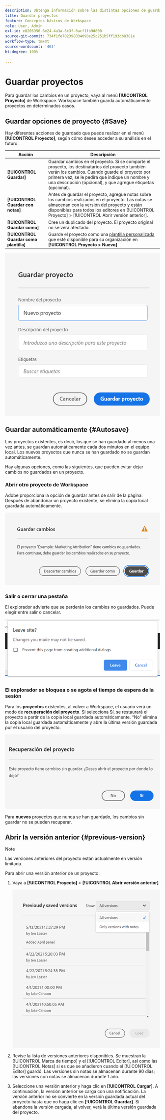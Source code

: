 ```yaml
---
description: Obtenga información sobre las distintas opciones de guardado, como guardar automáticamente, guardar como, guardar como plantilla y abrir versiones anteriores.
title: Guardar proyectos
feature: Conceptos básicos de Workspace
role: User, Admin
exl-id: e8206956-6e24-4a3a-8c3f-8acf1fb9d800
source-git-commit: 734f1fe702398034090e25c251b5ff193db8381e
workflow-type: tm+mt
source-wordcount: '463'
ht-degree: 100%

---
```


# Guardar proyectos

Para guardar los cambios en un proyecto, vaya al menú **[!UICONTROL Proyecto]** de Workspace. Workspace también guarda automáticamente proyectos en determinados casos.

## Guardar opciones de proyecto {#Save}

Hay diferentes acciones de guardado que puede realizar en el menú **[!UICONTROL Proyecto]**, según cómo desee acceder a su análisis en el futuro.

| Acción | Descripción |
|---|---| 
| **[!UICONTROL Guardar]** | Guardar cambios en el proyecto. Si se comparte el proyecto, los destinatarios del proyecto también verán los cambios. Cuando guarde el proyecto por primera vez, se le pedirá que indique un nombre y una descripción (opcional), y que agregue etiquetas (opcional). |
| **[!UICONTROL Guardar con notas]** | Antes de guardar el proyecto, agregue notas sobre los cambios realizados en el proyecto. Las notas se almacenan con la versión del proyecto y están disponibles para todos los editores en [!UICONTROL Proyecto] > [!UICONTROL Abrir versión anterior]. |
| **[!UICONTROL Guardar como]** | Cree un duplicado del proyecto. El proyecto original no se verá afectado. |
| **[!UICONTROL Guardar como plantilla]** | Guarde el proyecto como una [plantilla personalizada](https://experienceleague.adobe.com/docs/analytics/analyze/analysis-workspace/build-workspace-project/starter-projects.html?lang=es) que esté disponible para su organización en **[!UICONTROL Proyecto > Nuevo]** |

![](assets/save-project.png)

## Guardar automáticamente {#Autosave}

Los proyectos existentes, es decir, los que se han guardado al menos una vez antes, se guardan automáticamente cada dos minutos en el equipo local. Los nuevos proyectos que nunca se han guardado no se guardan automáticamente.

Hay algunas opciones, como las siguientes, que pueden evitar dejar cambios no guardados en un proyecto.

### Abrir otro proyecto de Workspace

Adobe proporciona la opción de guardar antes de salir de la página. Después de abandonar un proyecto existente, se elimina la copia local guardada automáticamente.

![](assets/existing-save.png)

### Salir o cerrar una pestaña

El explorador advierte que se perderán los cambios no guardados. Puede elegir entre salir o cancelar.

![](assets/browser-image.png)

### El explorador se bloquea o se agota el tiempo de espera de la sesión

Para los **proyectos** existentes, al volver a Workspace, el usuario verá un modo de **recuperación del proyecto**. Si selecciona Sí, se restaurará el proyecto a partir de la copia local guardada automáticamente. “No” elimina la copia local guardada automáticamente y abre la última versión guardada por el usuario del proyecto.

![](assets/project-recovery.png)

Para **nuevos** proyectos que nunca se han guardado, los cambios sin guardar no se pueden recuperar.

## Abrir la versión anterior {#previous-version}

>[!NOTE]
>
>Las versiones anteriores del proyecto están actualmente en versión limitada.

Para abrir una versión anterior de un proyecto:

1. Vaya a **[!UICONTROL Proyecto]** > **[!UICONTROL Abrir versión anterior]**

   ![](assets/previous-versions.png)

1. Revise la lista de versiones anteriores disponibles.
   Se muestran la [!UICONTROL Marca de tiempo] y el [!UICONTROL Editor], así como las [!UICONTROL Notas] si es que se añadieron cuando el [!UICONTROL Editor] guardó. Las versiones sin notas se almacenan durante 90 días; las versiones con notas se almacenan durante 1 año.
1. Seleccione una versión anterior y haga clic en **[!UICONTROL Cargar]**.
A continuación, la versión anterior se carga con una notificación. La versión anterior no se convierte en la versión guardada actual del proyecto hasta que no haga clic en **[!UICONTROL Guardar]**. Si abandona la versión cargada, al volver, verá la última versión guardada del proyecto.
